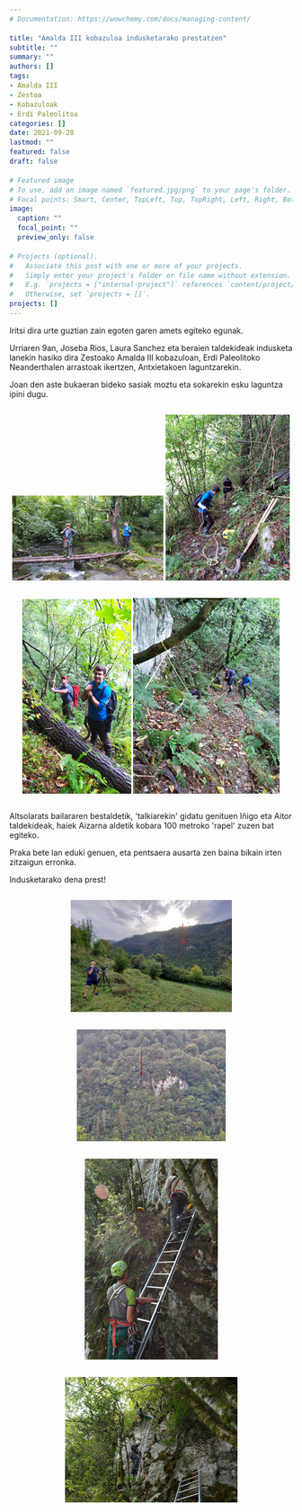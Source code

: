 ```yaml
---
# Documentation: https://wowchemy.com/docs/managing-content/

title: "Amalda III kobazuloa indusketarako prestatzen"
subtitle: ""
summary: ""
authors: []
tags: 
- Amalda III
- Zestoa
- Kobazuloak
- Erdi Paleolitoa
categories: []
date: 2021-09-28
lastmod: ""
featured: false
draft: false

# Featured image
# To use, add an image named `featured.jpg/png` to your page's folder.
# Focal points: Smart, Center, TopLeft, Top, TopRight, Left, Right, BottomLeft, Bottom, BottomRight.
image:
  caption: ""
  focal_point: ""
  preview_only: false

# Projects (optional).
#   Associate this post with one or more of your projects.
#   Simply enter your project's folder or file name without extension.
#   E.g. `projects = ["internal-project"]` references `content/project/deep-learning/index.md`.
#   Otherwise, set `projects = []`.
projects: []
---
```


Iritsi dira urte guztian zain egoten garen amets egiteko egunak.

Urriaren 9an, Joseba Rios, Laura Sanchez eta beraien taldekideak indusketa lanekin hasiko dira Zestoako Amalda III kobazuloan, Erdi Paleolitoko Neanderthalen arrastoak ikertzen, Antxietakoen laguntzarekin.

Joan den aste bukaeran bideko sasiak moztu eta sokarekin esku laguntza ipini dugu.

<div style="text-align: center">
  <div style="display: inline-block">

  ![Zestoako Baio kobazuloa](media/1.png)
  </div>

  <div style="display: inline-block">

  ![Zestoako Baio kobazuloa](media/2.png)
  </div>
</div>

<div style="text-align: center">
  <div style="display: inline-block">

  ![Zestoako Baio kobazuloa](media/3.png)
  </div>

  <div style="display: inline-block">

  ![Zestoako Baio kobazuloa](media/4.png)
  </div>
</div>

Altsolarats bailararen bestaldetik, 'talkiarekin' gidatu genituen Iñigo eta Aitor taldekideak, haiek Aizarna aldetik kobara 100 metroko 'rapel' zuzen bat egiteko.

Praka bete lan eduki genuen, eta pentsaera ausarta zen baina bikain irten zitzaigun erronka.

Indusketarako dena prest!   

<div style="text-align: center">
  <div style="display: inline-block">

  ![Zestoako Baio kobazuloa](media/5.png)
  </div>

  <div style="display: inline-block">

  ![Zestoako Baio kobazuloa](media/6.png)
  </div>
</div>

<div style="text-align: center">
  <div style="display: inline-block">

  ![Zestoako Baio kobazuloa](media/7.png)
  </div>

  <div style="display: inline-block">

  ![Zestoako Baio kobazuloa](media/8.png)
  </div>
</div>
